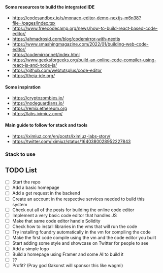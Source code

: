 #### Some resources to build  the integrated IDE
- https://codesandbox.io/s/monaco-editor-demo-nextjs-m6n38?file=/pages/index.tsx
- https://www.freecodecamp.org/news/how-to-build-react-based-code-editor/
- https://ahmadrosid.com/blog/codemirror-with-nextjs
- https://www.smashingmagazine.com/2022/01/building-web-code-editor/
- https://codemirror.net/index.html
- https://www.geeksforgeeks.org/build-an-online-code-compiler-using-react-js-and-node-js/
- https://github.com/webtutsplus/code-editor
- https://theia-ide.org/

#### Some inspiration
- https://cryptozombies.io/
- https://nodeguardians.io/
- https://remix.ethereum.org
- https://labs.iximiuz.com/

#### Main guide to follow for stack and tools
- https://iximiuz.com/en/posts/iximiuz-labs-story/
- https://twitter.com/iximiuz/status/1640380028952227843

### Stack to use



## TODO List

- [ ] Start the repo
- [ ] Add a basic homepage
- [ ] Add a get request in the backend
- [ ] Create an account in the respective services needed to build this system
- [ ] Check out all of the posts for building the online code editor
- [ ] Implement a very basic code editor that handles JS
- [ ] Make that same code editor handle Solidity
- [ ] Check how to install libraries in the vms that will run the code
- [ ] Try installing foundry automatically in the vm for compiling the code
- [ ] Make the first code compile using the vm and the code editor you built
- [ ] Start adding some style and showcase on Twitter for people to see
- [ ] Add a simple logo
- [ ] Build a homepage using Framer and some AI to build it
- [ ] ??
- [ ] Profit? (Pray god Gakonst will sponsor this like wagmi)